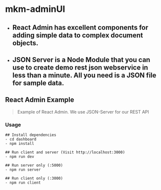 # mkm-adminUI 

- ## React Admin has excellent components for adding simple data to complex document objects.
- ## JSON Server is a Node Module that you can use to create demo rest json webservice in less than a minute. All you need is a JSON file for sample data.

## React Admin Example

> Example of React Admin. We use JSON-Server for our REST API

### Usage

```
## Install dependencies
- cd dashboard
- npm install

## Run client and server (Visit http://localhost:3000)
- npm run dev

## Run server only (:5000)
- npm run server

## Run client only (:3000)
- npm run client
```
